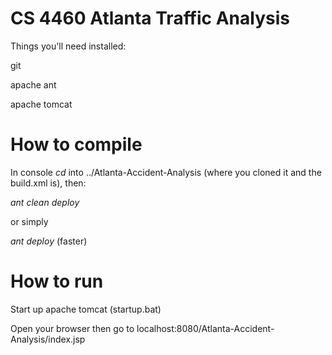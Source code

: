 # CS 4460 Atlanta Traffic Analysis

Things you'll need installed:

git

apache ant

apache tomcat

# How to compile

In console *cd* into ../Atlanta-Accident-Analysis (where you cloned it and
 the build.xml is), then:
 
*ant clean deploy*

or simply

*ant deploy* (faster)

# How to run

Start up apache tomcat (startup.bat)

Open your browser then go to localhost:8080/Atlanta-Accident-Analysis/index.jsp

